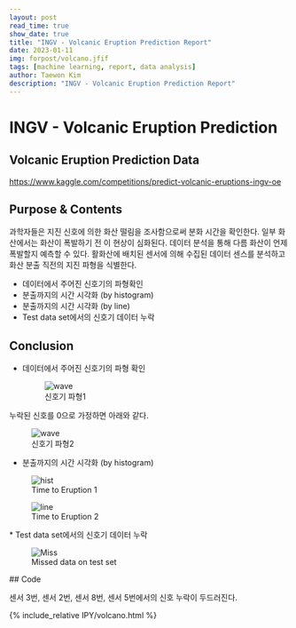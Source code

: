 ```yaml
---
layout: post
read_time: true
show_date: true
title: "INGV - Volcanic Eruption Prediction Report"
date: 2023-01-11
img: forpost/volcano.jfif
tags: [machine learning, report, data analysis]
author: Taewon Kim
description: "INGV - Volcanic Eruption Prediction Report"
---
```


# INGV - Volcanic Eruption Prediction 

## Volcanic Eruption Prediction Data
https://www.kaggle.com/competitions/predict-volcanic-eruptions-ingv-oe


## Purpose & Contents
과학자들은 지진 신호에 의한 화산 떨림을 조사함으로써 분화 시간을 확인한다. 일부 화산에서는 화산이 폭발하기 전 이 현상이 심화된다. 데이터 분석을 통해 다름 화산이 언제 폭발할지 예측할 수 있다. 활화산에 배치된 센서에 의해 수집된 데이터 센스를 분석하고 화산 분출 직전의 지진 파형을 식별한다.

- 데이터에서 주어진 신호기의 파형확인
- 분출까지의 시간 시각화 (by histogram)
- 분출까지의 시간 시각화 (by line)
- Test data set에서의 신호기 데이터 누락

## Conclusion
* 데이터에서 주어진 신호기의 파형 확인
  <figure>
    <img src="/assets/img/in_post/vol/vol_1.png" title="wave">    
    <figcaption>신호기 파형1</figcaption>
</figure>

누락된 신호를 0으로 가정하면 아래와 같다.
<figure>
    <img src="/assets/img/in_post/vol/vol_2.png" title="wave">    
    <figcaption>신호기 파형2</figcaption>
</figure>
     

* 분출까지의 시간 시각화 (by histogram)
  
 <figure>
    <img src="/assets/img/in_post/vol/vol_3.png" title="hist">    
    <figcaption>Time to Eruption 1</figcaption>
</figure>
 <figure>
    <img src="/assets/img/in_post/vol/vol_4.png" title="line">    
    <figcaption>Time to Eruption 2</figcaption>
</figure>
* Test data set에서의 신호기 데이터 누락
  
  <figure>
    <img src="./starwars/vol_5.png" title="Miss">    
    <figcaption>Missed data on test set</figcaption>
    </figure>
  ## Code
  
  센서 3번, 센서 2번, 센서 8번, 센서 5번에서의 신호 누락이 두드러진다.


{% include_relative IPY/volcano.html %}